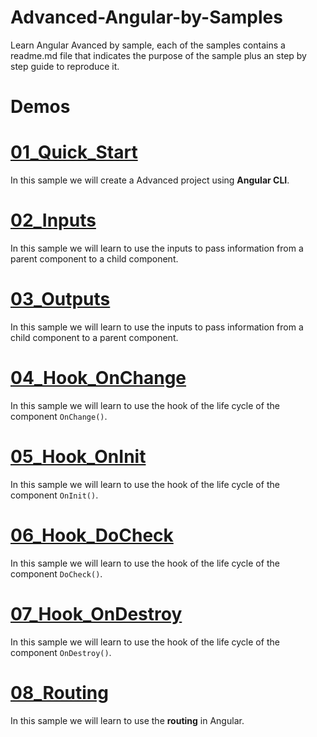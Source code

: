 # Advanced-Angular-by-Samples

Learn Angular Avanced by sample, each of the samples contains a readme.md file that indicates the purpose of the sample plus an step by step guide to reproduce it.

# Demos

# [01_Quick_Start](./01_Quick_Start/)

In this sample we will create a Advanced project using **Angular CLI**.

# [02_Inputs](./02_Inputs/)

In this sample we will learn to use the inputs to pass information from a parent component to a child component.

# [03_Outputs](./03_Outputs/)

In this sample we will learn to use the inputs to pass information from a child component to a parent component.

# [04_Hook_OnChange](./04_Hook_OnChange/)

In this sample we will learn to use the hook of the life cycle of the component `OnChange()`.

# [05_Hook_OnInit](./05_Hook_OnInit/)

In this sample we will learn to use the hook of the life cycle of the component `OnInit()`.

# [06_Hook_DoCheck](./06_Hook_DoCheck/)

In this sample we will learn to use the hook of the life cycle of the component `DoCheck()`.

# [07_Hook_OnDestroy](./07_Hook_OnDestroy/)

In this sample we will learn to use the hook of the life cycle of the component `OnDestroy()`.

# [08_Routing](./08_Routing/)

In this sample we will learn to use the **routing** in Angular.